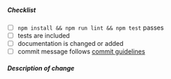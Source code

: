 <!--
Thank you for your pull request. Please review the below requirements.

Contributor guide: https://github.com/nodejs/node/blob/main/CONTRIBUTING.md
-->

##### Checklist
<!-- Remove items that do not apply. For completed items, change [ ] to [x]. -->

- [ ] `npm install && npm run lint && npm test` passes
- [ ] tests are included <!-- Bug fixes and new features should include tests -->
- [ ] documentation is changed or added
- [ ] commit message follows [commit guidelines](https://github.com/googleapis/release-please#how-should-i-write-my-commits)

##### Description of change
<!-- Provide a description of the change -->

